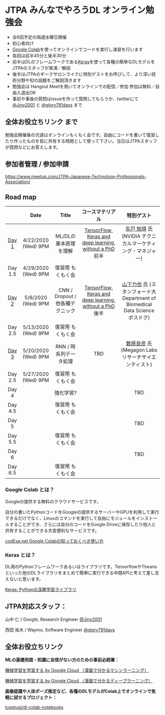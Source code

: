# JTPA みんなでやろうDL オンライン勉強会

* 全6回予定の隔週水曜日開催
* 初心者向け
* [Google Colab](https://colab.research.google.com/)を使ってオンラインでコードを実行し演習を行います
* 各回は前半45分と後半30分
* 前半はDLのフレームワークである[Keras](https://keras.io/ja/)を使って各種の簡単なDLモデルをJTPAのスタッフが実演／解説
* 後半はJTPAのギークサロンライクに特別ゲストをお呼びして、より深い技術分野や旬の話題をご解説頂きます
* 勉強会は Hangout Meetを用いてオンラインでの配信／参加 参加は無料／自由入退出OK
* 事前や事後の質問はissueを作って質問してもらうか、twitterにて [@Jiny2001](https://twitter.com/Jiny2001) と [@glory791days](https://twitter.com/glory791days) まで

## 全体お役立ちリンク まで



勉強会開催後の次週はオンラインもくもく会です。自由にコードを書いて復習したり作ったものを皆に共有する時間として使って下さい。当日はJTPAスタッフが質問などにお答えします。

## 参加者管理 / 参加申請
https://www.meetup.com/JTPA-Japanese-Technology-Professionals-Association/



## Road map

|        | Date                | Title              | コースマテリアル             |特別ゲスト              |
|:------:|:-------------------:| :-----------------:|:-----------------:|:-----------------:|
| [Day 1](Day1_ML_Basic.md)  | 4/22/2020 (Wed) 9PM | ML/DLの基本原理を理解 |[TensorFlow, Keras and deep learning, without a PhD](https://codelabs.developers.google.com/codelabs/cloud-tensorflow-mnist/) 前半| [矢戸 知得](https://www.linkedin.com/in/chitoku-yato-01ba304/) 氏 (NVIDIA テクニカルマーケティング・マネジャー) |
| Day 1.5  | 4/29/2020 (Wed) 9PM | 復習用 もくもく会|
| [Day 2](Day2_CNN_and_more.md)  | 5/6/2020 (Wed) 9PM | CNN / Dropout / 他各種テクニック |[TensorFlow, Keras and deep learning, without a PhD](https://codelabs.developers.google.com/codelabs/cloud-tensorflow-mnist/) 後半| [山下力也](https://www.linkedin.com/in/rikiya-yamashita/) 氏 (スタンフォード大 Department of Biomedical Data Science ポスドク) |
| Day 2.5  | 5/13/2020 (Wed) 9PM | 復習用 もくもく会|
| [Day 3](Day3_RNN.md)   | 5/20/2020 (Wed) 9PM | RNN / 時系列データ処理 | TBD | [数原良彦](https://yoshi-suhara.com/) 氏 (Megagon Labs リサーチサイエンティスト) |
| Day 2.5  | 5/27/2020 (Wed) 9PM | 復習用 もくもく会|
| Day 4  |  | 強化学習? |  | TBD |
| Day 4.5  |  | 復習用 もくもく会|
| Day 5  |  |  | | TBD |
| Day 5.5  |  | 復習用 もくもく会|
| Day 6  |  |  | | TBD |
| Day 6.5  |  | 復習用 もくもく会|

### Google Colab とは？

Googleの提供する無料のクラウドサービスです。

自分の書いたPythonコードをGoogleの提供するサーバーやGPUを利用して実行できるだけでなく、Linuxのコマンドを実行して自由にモジュールをインストールすることができ、さらには自分のコードをGoogle Driveに保存したり他人と共有することができる大変便利なサービスです。

[codExa.net Google Colabの知っておくべき使い方](https://www.codexa.net/how-to-use-google-colaboratory/)

### Keras とは？

DL用のPythonフレームワークあるいはライブラリです。TensorflowやTheanoといった他のDLライブラリをまとめて簡単に実行できる中間APIと考えて差し支えないと思います。

[Keras: Pythonの深層学習ライブラリ](https://keras.io/ja/)

## JTPA対応スタッフ：
山中 仁 / Google, Research Engineer [@Jiny2001](https://twitter.com/Jiny2001)

西田 祐木 / Waymo, Software Engineer [@glory791days](https://twitter.com/glory791days)

## 全体お役立ちリンク

__MLの基礎用語・知識に自信がない方のための事前必読署：__

[ 機械学習を学習する by Google Cloud （漫画で分かるマシンラーニング）](https://cloud.google.com/products/ai/ml-comic-1/?hl=ja)

[ 機械学習を学習する by Google Cloud （漫画で分かるディープラーニング）](https://cloud.google.com/products/ai/ml-comic-2/?hl=ja)

__画像認識や人体ポーズ推定など、各種のDLモデルがColab上でオンラインで気軽に試せるプロジェクト：__

[tugstugi/dl-colab-notebooks](https://github.com/tugstugi/dl-colab-notebooks)

